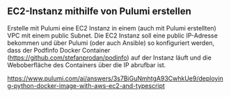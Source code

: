 ## EC2-Instanz mithilfe von Pulumi erstellen
Erstelle mit Pulumi eine EC2 Instanz in einem (auch mit Pulumi erstellten) VPC mit einem public Subnet. Die EC2 Instanz soll eine public IP-Adresse bekommen und über Pulumi (oder auch Ansible) so konfiguriert werden, dass der Podfinfo Docker Container (https://github.com/stefanprodan/podinfo) auf der Instanz läuft und die Weboberfläche des Containers über die IP abrufbar ist.

https://www.pulumi.com/ai/answers/3s7BiGuNmhtgA93CwhkUe9/deploying-python-docker-image-with-aws-ec2-and-typescript